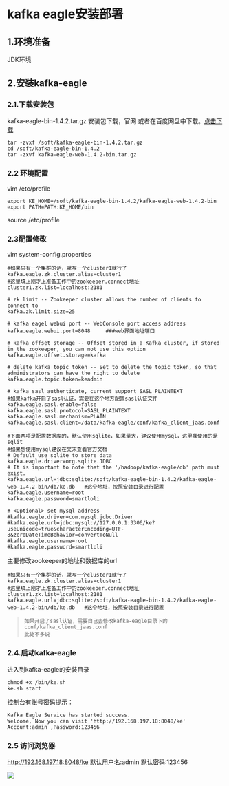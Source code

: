 # kafka eagle安装部署

## 1.环境准备

JDK环境

## 2.安装kafka-eagle

### 2.1.下载安装包

kafka-eagle-bin-1.4.2.tar.gz 安装包下载，官网 或者在百度网盘中下载。[点击下载](https://pan.baidu.com/s/1HqcxPKF13XhCCPPzDz86tg)

```shell
tar -zvxf /soft/kafka-eagle-bin-1.4.2.tar.gz
cd /soft/kafka-eagle-bin-1.4.2
tar -zxvf kafka-eagle-web-1.4.2-bin.tar.gz
```

### 2.2 环境配置

vim /etc/profile

```shell
export KE_HOME=/soft/kafka-eagle-bin-1.4.2/kafka-eagle-web-1.4.2-bin
export PATH=PATH:KE_HOME/bin
```

source /etc/profile

### 2.3配置修改

vim system-config.properties

```properties
#如果只有一个集群的话，就写一个cluster1就行了
kafka.eagle.zk.cluster.alias=cluster1   
#这里填上刚才上准备工作中的zookeeper.connect地址
cluster1.zk.list=localhost:2181

# zk limit -- Zookeeper cluster allows the number of clients to connect to
kafka.zk.limit.size=25

# kafka eagel webui port -- WebConsole port access address
kafka.eagle.webui.port=8048     ###web界面地址端口

# kafka offset storage -- Offset stored in a Kafka cluster, if stored in the zookeeper, you can not use this option
kafka.eagle.offset.storage=kafka

# delete kafka topic token -- Set to delete the topic token, so that administrators can have the right to delete
kafka.eagle.topic.token=keadmin

# kafka sasl authenticate, current support SASL_PLAINTEXT
#如果kafka开启了sasl认证，需要在这个地方配置sasl认证文件
kafka.eagle.sasl.enable=false
kafka.eagle.sasl.protocol=SASL_PLAINTEXT
kafka.eagle.sasl.mechanism=PLAIN
kafka.eagle.sasl.client=/data/kafka-eagle/conf/kafka_client_jaas.conf

#下面两项是配置数据库的，默认使用sqlite，如果量大，建议使用mysql，这里我使用的是sqlit
#如果想使用mysql建议在文末查看官方文档
# Default use sqlite to store data
kafka.eagle.driver=org.sqlite.JDBC
# It is important to note that the '/hadoop/kafka-eagle/db' path must exist.
kafka.eagle.url=jdbc:sqlite:/soft/kafka-eagle-bin-1.4.2/kafka-eagle-web-1.4.2-bin/db/ke.db   #这个地址，按照安装目录进行配置
kafka.eagle.username=root
kafka.eagle.password=smartloli

# <Optional> set mysql address
#kafka.eagle.driver=com.mysql.jdbc.Driver
#kafka.eagle.url=jdbc:mysql://127.0.0.1:3306/ke?useUnicode=true&characterEncoding=UTF-8&zeroDateTimeBehavior=convertToNull
#kafka.eagle.username=root
#kafka.eagle.password=smartloli
```

主要修改zookeeper的地址和数据库的url

```properties
#如果只有一个集群的话，就写一个cluster1就行了
kafka.eagle.zk.cluster.alias=cluster1   
#这里填上刚才上准备工作中的zookeeper.connect地址
cluster1.zk.list=localhost:2181
kafka.eagle.url=jdbc:sqlite:/soft/kafka-eagle-bin-1.4.2/kafka-eagle-web-1.4.2-bin/db/ke.db   #这个地址，按照安装目录进行配置
```

> ```
> 如果开启了sasl认证，需要自己去修改kafka-eagle目录下的conf/kafka_client_jaas.conf
> 此处不多说
> ```

### 2.4.启动kafka-eagle

进入到kafka-eagle的安装目录

```
chmod +x /bin/ke.sh
ke.sh start
```

控制台有账号密码提示：

```
Kafka Eagle Service has started success.
Welcome, Now you can visit 'http://192.168.197.18:8048/ke'
Account:admin ,Password:123456
```

### 2.5 访问浏览器

 http://192.168.197.18:8048/ke
 默认用户名:admin     默认密码:123456

![](https://gitee.com/chenjinhua_939598604/resources/raw/img/static/20200107161811.png)